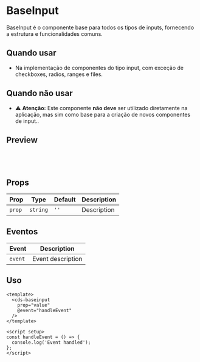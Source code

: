 # BaseInput

BaseInput é o componente base para todos os tipos de inputs, fornecendo a estrutura e funcionalidades comuns.

## Quando usar

- Na implementação de componentes do tipo input, com exceção de checkboxes, radios, ranges e files.

## Quando não usar

- ⚠️ **Atenção:** Este componente **não deve** ser utilizado diretamente na aplicação, mas sim como base para a criação de novos componentes de input..

## Preview

<script setup>
import BaseInput from '@/components/BaseInput.vue';

const handleClick = () => {
  console.log('Component interaction');
};
</script>

<div class="demo-container">
  <BaseInput />
</div>

## Props

| Prop | Type | Default | Description |
|------|------|---------|-------------|
| `prop` | `string` | `''` | Description |

## Eventos

| Event | Description |
|-------|-------------|
| `event` | Event description |

## Uso

```vue
<template>
  <cds-baseinput
    prop="value"
    @event="handleEvent"
  />
</template>

<script setup>
const handleEvent = () => {
  console.log('Event handled');
};
</script>
```

<style scoped>
.demo-container {
  padding: 20px;
  border: 1px solid var(--vp-c-border);
  border-radius: 8px;
  margin: 16px 0;
}
</style>
